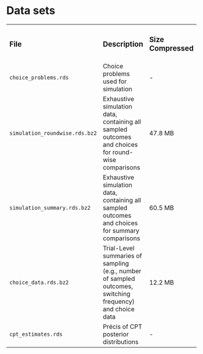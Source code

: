 
# Data sets

<table style="width:99%;">
<colgroup>
<col style="width: 12%" />
<col style="width: 41%" />
<col style="width: 8%" />
<col style="width: 9%" />
<col style="width: 26%" />
</colgroup>
<tbody>
<tr class="odd">
<td><h3 id="file">File</h3></td>
<td><h3 id="description">Description</h3></td>
<td><h3 id="size-compressed">Size Compressed</h3></td>
<td><h3 id="size-decompressed">Size Decompressed</h3></td>
<td><h3 id="checksum-sha-256">Checksum (SHA-256)</h3></td>
</tr>
<tr class="even">
<td><code>choice_problems.rds</code></td>
<td>Choice problems used for simulation</td>
<td>-</td>
<td>6.9 KB</td>
<td>-</td>
</tr>
<tr class="odd">
<td><code>simulation_roundwise.rds.bz2</code></td>
<td>Exhaustive simulation data, containing all sampled outcomes and
choices for round-wise comparisons</td>
<td>47.8 MB</td>
<td>5.7 GB</td>
<td><code>7582d9cb842a7c3774c357a3e3385adacd505ea11c86f76cadd4021e0d45cd1e</code></td>
</tr>
<tr class="even">
<td><code>simulation_summary.rds.bz2</code></td>
<td>Exhaustive simulation data, containing all sampled outcomes and
choices for summary comparisons</td>
<td>60.5 MB</td>
<td>4.7 GB</td>
<td><code>eb2ab99f2e1fd8652d6b9571a2da3d06b8c1d75d5cd70cab7312519f9150188b</code></td>
</tr>
<tr class="odd">
<td><code>choice_data.rds.bz2</code></td>
<td>Trial-Level summaries of sampling (e.g., number of sampled outcomes,
switching frequency) and choice data</td>
<td>12.2 MB</td>
<td>430.3 MB</td>
<td><code>4d2691366562400c02a2c80a73ddb8ecd85c59cedf97590867a4a88ef7764b65</code></td>
</tr>
<tr class="even">
<td><code>cpt_estimates.rds</code></td>
<td>Précis of CPT posterior distributions</td>
<td>-</td>
<td>112.3 KB</td>
<td><code>75a2dcd742fd11e713a5873a06ba2877c3bf34d6b67b4f0cde112db1ad28ccba</code></td>
</tr>
</tbody>
</table>
